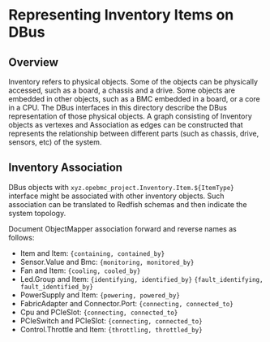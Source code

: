 # Representing Inventory Items on DBus

## Overview

Inventory refers to physical objects. Some of the objects can be physically
accessed, such as a board, a chassis and a drive. Some objects are embedded in
other objects, such as a BMC embedded in a board, or a core in a CPU. The DBus
interfaces in this directory describe the DBus representation of those physical
objects. A graph consisting of Inventory objects as vertexes and Association as
edges can be constructed that represents the relationship between different
parts (such as chassis, drive, sensors, etc) of the system.

## Inventory Association

DBus objects with `xyz.opebmc_project.Inventory.Item.${ItemType}` interface
might be associated with other inventory objects. Such association can be
translated to Redfish schemas and then indicate the system topology.

Document ObjectMapper association forward and reverse names as follows:

- Item and Item: `{containing, contained_by}`
- Sensor.Value and Bmc: `{monitoring, monitored_by}`
- Fan and Item: `{cooling, cooled_by}`
- Led.Group and Item: `{identifying, identified_by}`
  `{fault_identifying, fault_identified_by}`
- PowerSupply and Item: `{powering, powered_by}`
- FabricAdapter and Connector.Port: `{connecting, connected_to}`
- Cpu and PCIeSlot: `{connecting, connected_to}`
- PCIeSwitch and PCIeSlot: `{connecting, connected_to}`
- Control.Throttle and Item: `{throttling, throttled_by}`
